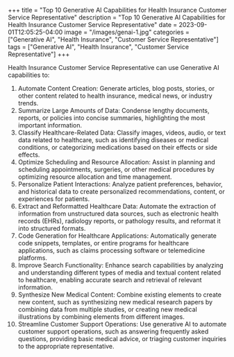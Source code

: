 +++
title = "Top 10 Generative AI Capabilities for Health Insurance Customer Service Representative"
description = "Top 10 Generative AI Capabilities for Health Insurance Customer Service Representative"
date = 2023-09-01T12:05:25-04:00
image = "/images/genai-1.jpg"
categories = ["Generative AI", "Health Insurance", "Customer Service Representative"]
tags = ["Generative AI", "Health Insurance", "Customer Service Representative"]
+++

Health Insurance Customer Service Representative can use Generative AI capabilities to:

1. Automate Content Creation: Generate articles, blog posts, stories, or other content related to health insurance, medical news, or industry trends.
2. Summarize Large Amounts of Data: Condense lengthy documents, reports, or policies into concise summaries, highlighting the most important information.
3. Classify Healthcare-Related Data: Classify images, videos, audio, or text data related to healthcare, such as identifying diseases or medical conditions, or categorizing medications based on their effects or side effects.
4. Optimize Scheduling and Resource Allocation: Assist in planning and scheduling appointments, surgeries, or other medical procedures by optimizing resource allocation and time management.
5. Personalize Patient Interactions: Analyze patient preferences, behavior, and historical data to create personalized recommendations, content, or experiences for patients.
6. Extract and Reformatted Healthcare Data: Automate the extraction of information from unstructured data sources, such as electronic health records (EHRs), radiology reports, or pathology results, and reformat it into structured formats.
7. Code Generation for Healthcare Applications: Automatically generate code snippets, templates, or entire programs for healthcare applications, such as claims processing software or telemedicine platforms.
8. Improve Search Functionality: Enhance search capabilities by analyzing and understanding different types of media and textual content related to healthcare, enabling accurate search and retrieval of relevant information.
9. Synthesize New Medical Content: Combine existing elements to create new content, such as synthesizing new medical research papers by combining data from multiple studies, or creating new medical illustrations by combining elements from different images.
10. Streamline Customer Support Operations: Use generative AI to automate customer support operations, such as answering frequently asked questions, providing basic medical advice, or triaging customer inquiries to the appropriate representative.